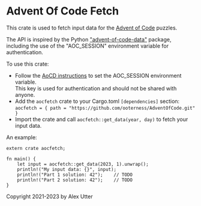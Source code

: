# Advent Of Code Fetch

This crate is used to fetch input data for the [Advent of Code](https://adventofcode.com/) puzzles.

The API is inspired by the Python ["advent-of-code-data"](https://pypi.org/project/advent-of-code-data/)
package, including the use of the "AOC_SESSION" environment variable for authentication.

To use this crate:
* Follow the [AoCD instructions](https://pypi.org/project/advent-of-code-data/) to set the AOC_SESSION environment variable.\
This key is used for authentication and should not be shared with anyone.
* Add the `aocfetch` crate to your Cargo.toml `[dependencies]` section:\
`aocfetch = { path = "https://github.com/ooterness/AdventOfCode.git" }`
* Import the crate and call `aocfetch::get_data(year, day)` to fetch your input data.

An example:
```
extern crate aocfetch;

fn main() {
    let input = aocfetch::get_data(2023, 1).unwrap();
    println!("My input data: {}", input);
    println!("Part 1 solution: 42");    // TODO
    println!("Part 2 solution: 42");    // TODO
}
```

Copyright 2021-2023 by Alex Utter
